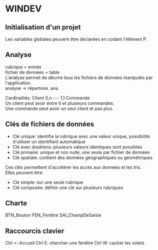 # WINDEV

## Initialisation d'un projet

Les variables globales peuvent être déclarées en codant l'élément P.

## Analyse

rubrique = entrée  
fichier de données = table  
L'analyse permet de décrire tous les fichiers de données manipulés par l'application.  
analyse -> répertoire .ana

Cardinalités: Client 0,n --- 1,1 Commande  
Un client peut avoir entre 0 et plusieurs commandes.  
Une commande peut avoir un seul client et pas plus.

## Clés de fichiers de données

- Clé unique: identifie la rubrique avec une valeur unique, possibilité d'utiliser un identifiant automatique
- Clé avec doublons: plusieurs valeurs identiques sont possibles
- Clé primaire: unique et non nulle, une seule par fichier de données
- Clé spatiale: contient des données géographiques ou géométriques

Ces clés permettent d'accélérer les accès aux données et les tris.  
Elles peuvent être:

- Clé simple: sur une seule rubrique
- Clé composée: définir une clé sur plusieurs rubriques

## Charte

BTN_Bouton
FEN_Fenêtre
SAI_ChampDeSaisie

## Raccourcis clavier

Ctrl <: Accueil
Ctrl E: chercher une fenêtre
Ctrl W: cacher les volets

